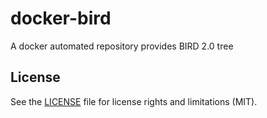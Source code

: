 # docker-bird

A docker automated repository provides BIRD 2.0 tree

## License

See the [LICENSE](LICENSE) file for license rights and limitations (MIT).
